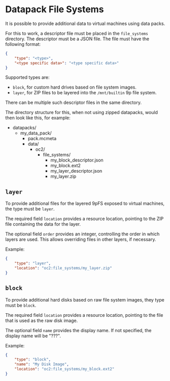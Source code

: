# Datapack File Systems

It is possible to provide additional data to virtual machines using data packs.

For this to work, a descriptor file must be placed in the `file_systems` directory. The descriptor must be a JSON file.
The file must have the following format:

```json
{
    "type": "<type>",
    "<type specific data>": "<type specific data>"
}
```

Supported types are:

- `block`, for custom hard drives based on file system images.
- `layer`, for ZIP files to be layered into the `/mnt/builtin` 9p file system.

There can be multiple such descriptor files in the same directory.

The directory structure for this, when not using zipped datapacks, would then look like this, for example:

- datapacks/
    - my_data_pack/
        - pack.mcmeta
        - data/
            - oc2/
                - file_systems/
                    - my_block_descriptor.json
                    - my_block.ext2
                    - my_layer_descriptor.json
                    - my_layer.zip

## `layer`

To provide additional files for the layered 9pFS exposed to virtual machines, the type must be `layer`.

The required field `location` provides a resource location, pointing to the ZIP file containing the data for the layer.

The optional field `order` provides an integer, controlling the order in which layers are used. This allows overriding
files in other layers, if necessary.

Example:

```json
{
    "type": "layer",
    "location": "oc2:file_systems/my_layer.zip"
}
```

## `block`

To provide additional hard disks based on raw file system images, they type must be `block`.

The required field `location` provides a resource location, pointing to the file that is used as the raw disk image.

The optional field `name` provides the display name. If not specified, the display name will be "???".

Example:

```json
{
    "type": "block",
    "name": "My Disk Image",
    "location": "oc2:file_systems/my_block.ext2"
}
```
